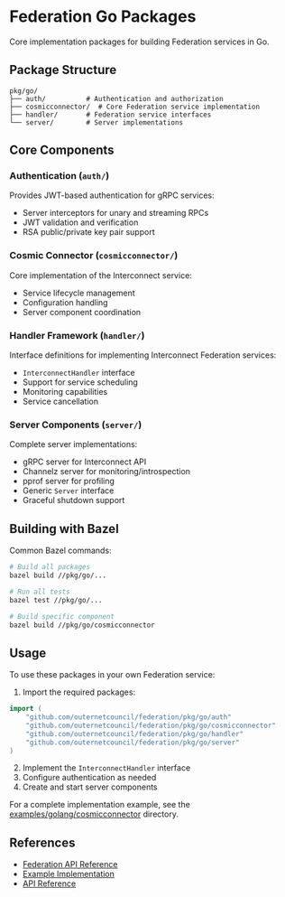 # Federation Go Packages

Core implementation packages for building Federation services in Go.

## Package Structure

```
pkg/go/
├── auth/          # Authentication and authorization
├── cosmicconnector/  # Core Federation service implementation
├── handler/       # Federation service interfaces
└── server/        # Server implementations
```

## Core Components

### Authentication (`auth/`)
Provides JWT-based authentication for gRPC services:
- Server interceptors for unary and streaming RPCs
- JWT validation and verification
- RSA public/private key pair support

### Cosmic Connector (`cosmicconnector/`)
Core implementation of the Interconnect service:
- Service lifecycle management
- Configuration handling
- Server component coordination

### Handler Framework (`handler/`)
Interface definitions for implementing Interconnect Federation services:
- `InterconnectHandler` interface
- Support for service scheduling
- Monitoring capabilities
- Service cancellation

### Server Components (`server/`)
Complete server implementations:
- gRPC server for Interconnect API
- Channelz server for monitoring/introspection
- pprof server for profiling
- Generic `Server` interface
- Graceful shutdown support

## Building with Bazel

Common Bazel commands:

```bash
# Build all packages
bazel build //pkg/go/...

# Run all tests
bazel test //pkg/go/...

# Build specific component
bazel build //pkg/go/cosmicconnector
```

## Usage

To use these packages in your own Federation service:

1. Import the required packages:
```go
import (
    "github.com/outernetcouncil/federation/pkg/go/auth"
    "github.com/outernetcouncil/federation/pkg/go/cosmicconnector"
    "github.com/outernetcouncil/federation/pkg/go/handler"
    "github.com/outernetcouncil/federation/pkg/go/server"
)
```

2. Implement the `InterconnectHandler` interface
3. Configure authentication as needed
4. Create and start server components

For a complete implementation example, see the [examples/golang/cosmicconnector](../../examples/golang/cosmicconnector) directory.

## References

- [Federation API Reference](../../docs/API_REFERENCE.md)
- [Example Implementation](../../examples/golang/cosmicconnector)
- [API Reference](https://pkg.go.dev/github.com/outernetcouncil/federation/pkg/go)
